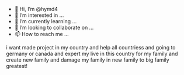 - 👋 Hi, I’m @hymd4
- 👀 I’m interested in ...
- 🌱 I’m currently learning ...
- 💞️ I’m looking to collaborate on ...
- 📫 How to reach me ...

<!---
hymd4/hymd4 is a ✨ special ✨ repository because its `README.md` (this file) appears on your GitHub profile.
You can click the Preview link to take a look at your changes.
--->

i want made project in my country and help all countriess and going to germany or canada and expert my live in this country for my family and create new family and damage my family in new family to big family greatest!
